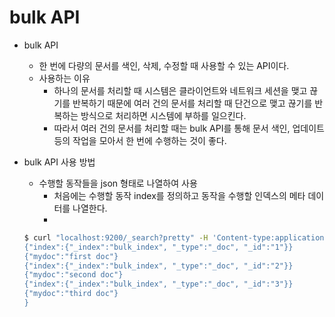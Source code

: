 # bulk API

- bulk API
  - 한 번에 다량의 문서를 색인, 삭제, 수정할 때 사용할 수 있는 API이다.
  - 사용하는 이유
    - 하나의 문서를 처리할 때 시스템은 클라이언트와 네트워크 세션을 맺고 끊기를 반복하기 때문에 여러 건의 문서를 처리할 때 단건으로 맺고 끊기를 반복하는 방식으로 처리하면 시스템에 부하를 일으킨다.
    - 따라서 여러 건의 문서를 처리할 때는 bulk API를 통해 문서 색인, 업데이트 등의 작업을 모아서 한 번에 수행하는 것이 좋다.



- bulk API 사용 방법

  - 수행할 동작들을 json 형태로 나열하여 사용
    - 처음에는 수행할 동작 index를 정의하고 동작을 수행할 인덱스의 메타 데이터를 나열한다.
    - 

  ```bash
  $ curl "localhost:9200/_search?pretty" -H 'Content-type:application/json' -d '{
  {"index":{"_index":"bulk_index", "_type":"_doc", "_id":"1"}}
  {"mydoc":"first doc"}
  {"index":{"_index":"bulk_index", "_type":"_doc", "_id":"2"}}
  {"mydoc":"second doc"}
  {"index":{"_index":"bulk_index", "_type":"_doc", "_id":"3"}}
  {"mydoc":"third doc"}
  }
  ```

  